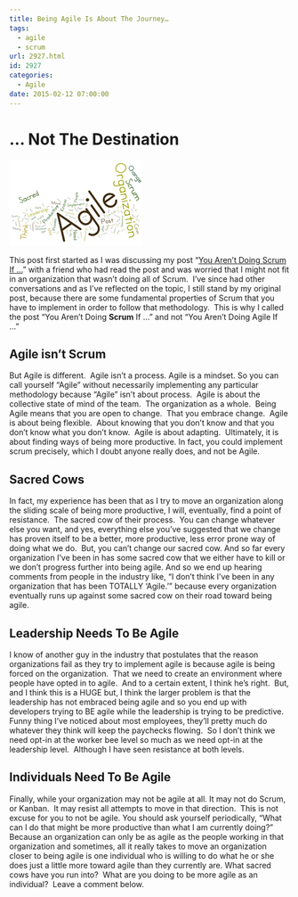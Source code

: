 ```yaml
---
title: Being Agile Is About The Journey…
tags:
  - agile
  - scrum
url: 2927.html
id: 2927
categories:
  - Agile
date: 2015-02-12 07:00:00
---
```


… Not The Destination
=====================

![BeingAgile](/uploads/2015/02/BeingAgile.png "BeingAgile")

This post first started as I was discussing my post “[You Aren’t Doing Scrum If …](/you-arent-doing-scrum-if/)” with a friend who had read the post and was worried that I might not fit in an organization that wasn’t doing all of Scrum.  I’ve since had other conversations and as I’ve reflected on the topic, I still stand by my original post, because there are some fundamental properties of Scrum that you have to implement in order to follow that methodology.  This is why I called the post “You Aren’t Doing **Scrum** If …” and not “You Aren’t Doing Agile If …”

<!-- more -->

Agile isn’t Scrum
-----------------

But Agile is different.  Agile isn’t a process. Agile is a mindset. So you can call yourself “Agile” without necessarily implementing any particular methodology because “Agile” isn’t about process.  Agile is about the collective state of mind of the team.  The organization as a whole.  Being Agile means that you are open to change.  That you embrace change.  Agile is about being flexible.  About knowing that you don’t know and that you don’t know what you don’t know.  Agile is about adapting.  Ultimately, it is about finding ways of being more productive. In fact, you could implement scrum precisely, which I doubt anyone really does, and not be Agile.

Sacred Cows
-----------

In fact, my experience has been that as I try to move an organization along the sliding scale of being more productive, I will, eventually, find a point of resistance.  The sacred cow of their process.  You can change whatever else you want, and yes, everything else you’ve suggested that we change has proven itself to be a better, more productive, less error prone way of doing what we do.  But, you can’t change our sacred cow. And so far every organization I’ve been in has some sacred cow that we either have to kill or we don’t progress further into being agile. And so we end up hearing comments from people in the industry like, “I don’t think I’ve been in any organization that has been TOTALLY ‘Agile.’” because every organization eventually runs up against some sacred cow on their road toward being agile.

Leadership Needs To Be Agile
----------------------------

I know of another guy in the industry that postulates that the reason organizations fail as they try to implement agile is because agile is being forced on the organization.  That we need to create an environment where people have opted in to agile.  And to a certain extent, I think he’s right.  But, and I think this is a HUGE but, I think the larger problem is that the leadership has not embraced being agile and so you end up with developers trying to BE agile while the leadership is trying to be predictive.  Funny thing I’ve noticed about most employees, they’ll pretty much do whatever they think will keep the paychecks flowing.  So I don’t think we need opt-in at the worker bee level so much as we need opt-in at the leadership level.  Although I have seen resistance at both levels.

Individuals Need To Be Agile
----------------------------

Finally, while your organization may not be agile at all. It may not do Scrum, or Kanban.  It may resist all attempts to move in that direction.  This is not excuse for you to not be agile. You should ask yourself periodically, “What can I do that might be more productive than what I am currently doing?”  Because an organization can only be as agile as the people working in that organization and sometimes, all it really takes to move an organization closer to being agile is one individual who is willing to do what he or she does just a little more toward agile than they currently are. What sacred cows have you run into?  What are you doing to be more agile as an individual?  Leave a comment below.
